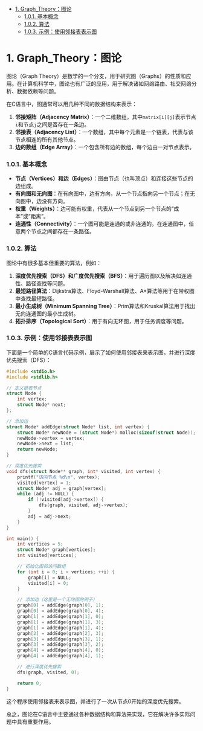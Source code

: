 - [1. Graph\_Theory：图论](#1-graph_theory图论)
    - [1.0.1. 基本概念](#101-基本概念)
    - [1.0.2. 算法](#102-算法)
    - [1.0.3. 示例：使用邻接表表示图](#103-示例使用邻接表表示图)


# 1. Graph_Theory：图论
图论（Graph Theory）是数学的一个分支，用于研究图（Graphs）的性质和应用。在计算机科学中，图论也有广泛的应用，用于解决诸如网络路由、社交网络分析、数据依赖等问题。

在C语言中，图通常可以用几种不同的数据结构来表示：

1. **邻接矩阵（Adjacency Matrix）**：一个二维数组，其中`matrix[i][j]`表示节点`i`和节点`j`之间是否存在一条边。
2. **邻接表（Adjacency List）**：一个数组，其中每个元素是一个链表，代表与该节点相连的所有其他节点。
3. **边的数组（Edge Array）**：一个包含所有边的数组，每个边由一对节点表示。

### 1.0.1. 基本概念

- **节点（Vertices）和边（Edges）**：图由节点（也叫顶点）和连接这些节点的边组成。
- **有向图和无向图**：在有向图中，边有方向，从一个节点指向另一个节点；在无向图中，边没有方向。
- **权重（Weights）**：边可能有权重，代表从一个节点到另一个节点的“成本”或“距离”。
- **连通性（Connectivity）**：一个图可能是连通的或非连通的。在连通图中，任意两个节点之间都存在一条路径。

### 1.0.2. 算法

图论中有很多基本但重要的算法，例如：

1. **深度优先搜索（DFS）和广度优先搜索（BFS）**：用于遍历图以及解决如连通性、路径查找等问题。
2. **最短路径算法**：Dijkstra算法、Floyd-Warshall算法、A*算法等用于在带权图中查找最短路径。
3. **最小生成树（Minimum Spanning Tree）**：Prim算法和Kruskal算法用于找出无向连通图的最小生成树。
4. **拓扑排序（Topological Sort）**：用于有向无环图，用于任务调度等问题。

### 1.0.3. 示例：使用邻接表表示图

下面是一个简单的C语言代码示例，展示了如何使用邻接表来表示图，并进行深度优先搜索（DFS）：

```c
#include <stdio.h>
#include <stdlib.h>

// 定义链表节点
struct Node {
    int vertex;
    struct Node* next;
};

// 添加边
struct Node* addEdge(struct Node* list, int vertex) {
    struct Node* newNode = (struct Node*) malloc(sizeof(struct Node));
    newNode->vertex = vertex;
    newNode->next = list;
    return newNode;
}

// 深度优先搜索
void dfs(struct Node** graph, int* visited, int vertex) {
    printf("访问节点 %d\n", vertex);
    visited[vertex] = 1;
    struct Node* adj = graph[vertex];
    while (adj != NULL) {
        if (!visited[adj->vertex]) {
            dfs(graph, visited, adj->vertex);
        }
        adj = adj->next;
    }
}

int main() {
    int vertices = 5;
    struct Node* graph[vertices];
    int visited[vertices];

    // 初始化图和访问数组
    for (int i = 0; i < vertices; ++i) {
        graph[i] = NULL;
        visited[i] = 0;
    }

    // 添加边（这里是一个无向图的例子）
    graph[0] = addEdge(graph[0], 1);
    graph[0] = addEdge(graph[0], 4);
    graph[1] = addEdge(graph[1], 0);
    graph[1] = addEdge(graph[1], 3);
    graph[1] = addEdge(graph[1], 4);
    graph[2] = addEdge(graph[2], 3);
    graph[3] = addEdge(graph[3], 1);
    graph[3] = addEdge(graph[3], 2);
    graph[4] = addEdge(graph[4], 0);
    graph[4] = addEdge(graph[4], 1);

    // 进行深度优先搜索
    dfs(graph, visited, 0);

    return 0;
}
```

这个程序使用邻接表来表示图，并进行了一次从节点0开始的深度优先搜索。

总之，图论在C语言中主要通过各种数据结构和算法来实现，它在解决许多实际问题中具有重要作用。